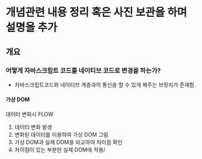 # 개념관련 내용 정리 혹은 사진 보관을 하며 설명을 추가

## 개요


### 어떻게 자바스크립트 코드를 네이티브 코드로 변경을 하는가?

- 자바스크립트코드와 네이티브 계층과의 통신을 할 수 있게 해주는 브릿지가 존재함.

#### 가상 DOM

데이터 변화시 FLOW

1. 데이터 변화 발생
2. 변화된 데이터를 이용하여 가상 DOM 그림
3. 가상 DOM과 실제 DOM을 비교하여 차이점 확인
4. 차이점이 있는 부분만 실제 DOM에 적용/
